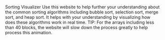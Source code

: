 Sorting Visualizer
  Use this website to help further your understanding about the common sorting algorithms including bubble sort, selection sort, merge sort, and heap sort.
  It helps with your understanding by visualizing how does these algorithms work in real time. TIP: For the arrays including less than 40 blocks, the website will slow down the process greatly to help process this animation.
